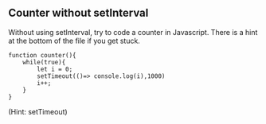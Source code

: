 ## Counter without setInterval

Without using setInterval, try to code a counter in Javascript. There is a hint at the bottom of the file if you get stuck.


```
function counter(){
    while(true){
        let i = 0;
        setTimeout(()=> console.log(i),1000)
        i++;
    }
}

```





































































(Hint: setTimeout)